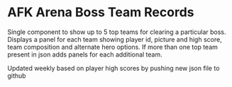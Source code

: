# AFK Arena Boss Team Records
Single component to show up to 5 top teams for clearing a particular boss. Displays a panel for each team showing player id, picture and high score, team composition and alternate hero options. If more than one top team present in json adds panels for each additional team.

Updated weekly based on player high scores by pushing new json file to github 
